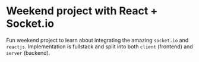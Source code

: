 # Weekend project with React + Socket.io

Fun weekend project to learn about integrating the amazing `socket.io` and `reactjs`. Implementation is fullstack and split into both `client` (frontend) and `server` (backend).